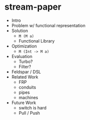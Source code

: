 # stream-paper

- Intro
- Problem w/ functional representation
- Solution
  - `M (M a)`
  - Functional Library
- Optimization
  - `M (Int -> M a)`
- Evaluation
  - Turbo?
  - Filter?
- Feldspar / DSL
- Related Work
  - FRP
  - conduits
  - pipes
  - machines
- Future Work
  - switch is hard
  - Pull / Push
